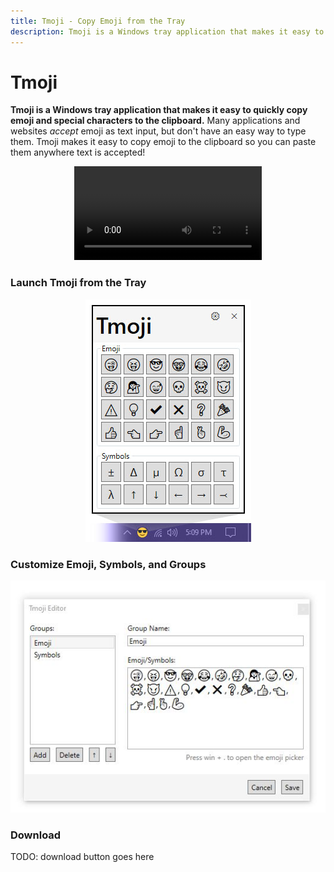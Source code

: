 ```yaml
---
title: Tmoji - Copy Emoji from the Tray
description: Tmoji is a Windows tray application that makes it easy to quickly copy emoji and special characters to the clipboard.
---
```

# Tmoji

**Tmoji is a Windows tray application that makes it easy to quickly copy emoji and special characters to the clipboard.** Many applications and websites _accept_ emoji as text input, but don't have an easy way to type them. Tmoji makes it easy to copy emoji to the clipboard so you can paste them anywhere text is accepted!

<div align="center">
    <video loop>
        <source src="tmoji-demo.mp4" type="video/mp4">
        Your browser does not support the video tag.
    </video>
</div>

### Launch Tmoji from the Tray

<div align="center">
<img src="tmoji-screenshot.jpg">
</div>

### Customize Emoji, Symbols, and Groups

<div align="center">
<img src="tmoji-editor.jpg">
</div>

### Download

TODO: download button goes here